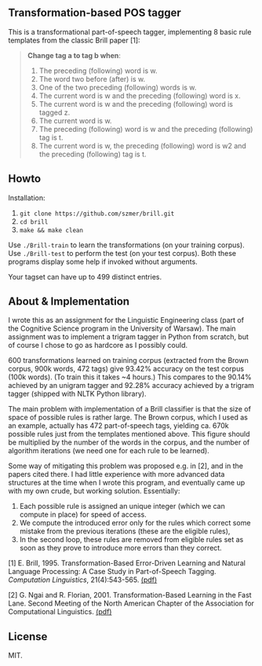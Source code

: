 ## Transformation-based POS tagger
This is a transformational part-of-speech tagger, implementing 8 basic rule templates from the classic Brill paper [1]:

> **Change tag a to tag b when**:
> 1. The preceding (following) word is w.
> 2. The word two before (after) is w.
> 3. One of the two preceding (following) words is w.
> 4. The current word is w and the preceding (following) word is x.
> 5. The current word is w and the preceding (following) word is tagged z.
> 6. The current word is w.
> 7. The preceding (following) word is w and the preceding (following) tag is t.
> 8. The current word is w, the preceding (following) word is w2 and the preceding (following) tag is t.

## Howto
Installation:
1. `git clone https://github.com/szmer/brill.git`
2. `cd brill`
3. `make && make clean`

Use `./Brill-train` to learn the transformations (on your training corpus). Use `./Brill-test` to perform the test (on your test corpus). Both these programs display some help if invoked without arguments.

Your tagset can have up to 499 distinct entries.

## About & Implementation
I wrote this as an assignment for the Linguistic Engineering class (part of the Cognitive Science program in the University of Warsaw). The main assignment was to implement a trigram tagger in Python from scratch, but of course I chose to go as hardcore as I possibly could.

600 transformations learned on training corpus (extracted from the Brown corpus, 900k words, 472 tags) give 93.42% accuracy on the test corpus (100k words). (To train this it takes ~4 hours.) This compares to the 90.14% achieved by an unigram tagger and 92.28% accuracy achieved by a trigram tagger (shipped with NLTK Python library).

The main problem with implementation of a Brill classifier is that the size of space of possible rules is rather large. The Brown corpus, which I used as an example, actually has 472 part-of-speech tags, yielding ca. 670k possible rules just from the templates mentioned above. This figure should be multiplied by the number of the words in the corpus, and the number of algorithm iterations (we need one for each rule to be learned).

Some way of mitigating this problem was proposed e.g. in [2], and in the papers cited there. I had little experience with more advanced data structures at the time when I wrote this program, and eventually came up with my own crude, but working solution. Essentially:

1. Each possible rule is assigned an unique integer (which we can compute in place) for speed of access.
2. We compute the introduced error only for the rules which correct some mistake from the previous iterations (these are the eligible rules),
3. In the second loop, these rules are removed from eligible rules set as soon as they prove to introduce more errors than they correct.

[1] E. Brill, 1995. Transformation-Based Error-Driven Learning and Natural Language Processing: A Case Study in Part-of-Speech Tagging. *Computation Linguistics*, 21(4):543-565. [(pdf)](http://www.aclweb.org/anthology/J/J95/J95-4004.pdf)

[2] G. Ngai and R. Florian, 2001. Transformation-Based Learning in the Fast Lane. Second Meeting of the North American Chapter of the Association for Computational Linguistics. [(pdf)](http://arxiv.org/abs/cs/0107020)

## License
MIT.